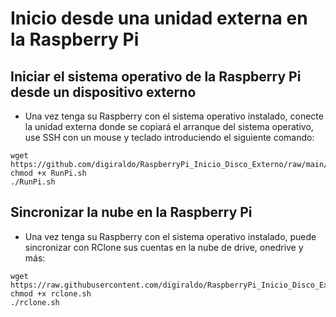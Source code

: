 # Inicio desde una unidad externa en la Raspberry Pi

## Iniciar el sistema operativo de la Raspberry Pi desde un dispositivo externo

* Una vez tenga su Raspberry con el sistema operativo instalado, conecte la unidad externa donde se copiará el arranque del sistema operativo, use SSH con un mouse y teclado introduciendo el siguiente comando:
```
wget https://github.com/digiraldo/RaspberryPi_Inicio_Disco_Externo/raw/main/RunPi.sh  
chmod +x RunPi.sh  
./RunPi.sh
```

## Sincronizar la nube en la  Raspberry Pi

* Una vez tenga su Raspberry con el sistema operativo instalado, puede sincronizar con RClone sus cuentas en la nube de drive, onedrive y más:

```
wget https://raw.githubusercontent.com/digiraldo/RaspberryPi_Inicio_Disco_Externo/main/rclone.sh
chmod +x rclone.sh
./rclone.sh
```
